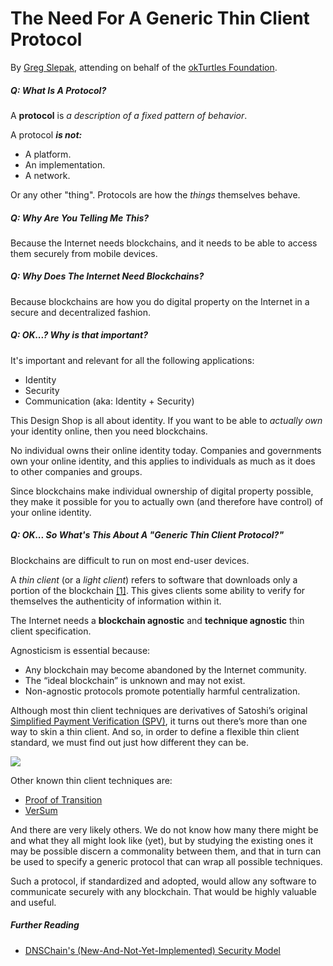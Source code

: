 # The Need For A Generic Thin Client Protocol

By [Greg Slepak](https://twitter.com/taoeffect), attending on behalf of the [okTurtles Foundation](https://okturtles.com/).

##### Q: What Is A Protocol?

A __protocol__ is *a description of a fixed pattern of behavior*.

A protocol ***is not:***

- A platform.
- An implementation.
- A network.

Or any other "thing". Protocols are how the _things_ themselves behave.

##### Q: Why Are You Telling Me This?

Because the Internet needs blockchains, and it needs to be able to access them securely from mobile devices.

##### Q: Why Does The Internet Need Blockchains?

Because blockchains are how you do digital property on the Internet in a secure and decentralized fashion.

##### Q: OK...? Why is that important?

It's important and relevant for all the following applications:

- Identity
- Security
- Communication (aka: Identity + Security)

This Design Shop is all about identity. If you want to be able to *actually own* your identity online, then you need blockchains.

No individual owns their online identity today. Companies and governments own your online identity, and this applies to individuals as much as it does to other companies and groups.

Since blockchains make individual ownership of digital property possible, they make it possible for you to actually own (and therefore have control) of your online identity.

##### Q: OK... So What's This About A "Generic Thin Client Protocol?"

Blockchains are difficult to run on most end-user devices.

A _thin client_ (or a _light client_) refers to software that downloads only a portion of the blockchain [[1]](https://en.bitcoin.it/w/index.php?title=Thin_Client_Security&oldid=56863). This gives clients some ability to verify for themselves the authenticity of information within it.

The Internet needs a __blockchain agnostic__ and __technique agnostic__ thin client specification.

Agnosticism is essential because:

- Any blockchain may become abandoned by the Internet community.
- The “ideal blockchain” is unknown and may not exist.
- Non-agnostic protocols promote potentially harmful centralization.

Although most thin client techniques are derivatives of Satoshi’s original [Simplified Payment Verification (SPV)](https://en.bitcoin.it/wiki/Thin_Client_Security), it turns out there’s more than one way to skin a thin client. And so, in order to define a flexible thin client standard, we must find out just how different they can be.

![](https://okturtles.com/other/images/Thin-Client-land-2.jpg)

Other known thin client techniques are:

- [Proof of Transition](https://blog.okturtles.com/2015/06/proof-of-transition-new-thin-client-technique-for-blockchains/)
- [VerSum](https://people.csail.mit.edu/nickolai/papers/vandenhooff-versum.pdf)

And there are very likely others. We do not know how many there might be and what they all might look like (yet), but by studying the existing ones it may be possible discern a commonality between them, and that in turn can be used to specify a generic protocol that can wrap all possible techniques.

Such a protocol, if standardized and adopted, would allow any software to communicate securely with any blockchain. That would be highly valuable and useful.

##### Further Reading

- [DNSChain's (New-And-Not-Yet-Implemented) Security Model](https://github.com/okTurtles/dnschain/blob/master/docs/Security-Model.md)
